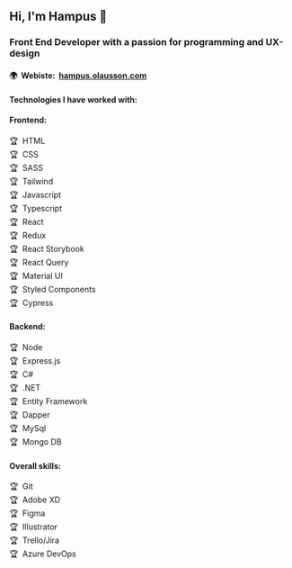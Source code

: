 ## Hi, I'm Hampus 👋
### Front End Developer with a passion for programming and UX-design
#### :earth_africa:&nbsp; Webiste:&nbsp; [hampus.olausson.com](https://hampusolausson.com/)

#### Technologies I have worked with: 

#### Frontend: <br />
:trophy:&nbsp; HTML <br />
:trophy:&nbsp; CSS <br />
:trophy:&nbsp; SASS <br />
:trophy:&nbsp; Tailwind <br />
:trophy:&nbsp; Javascript <br />
:trophy:&nbsp; Typescript <br />
:trophy:&nbsp; React <br />
:trophy:&nbsp; Redux <br />
:trophy:&nbsp; React Storybook <br />
:trophy:&nbsp; React Query <br />
:trophy:&nbsp; Material UI <br />
:trophy:&nbsp; Styled Components <br />
:trophy:&nbsp; Cypress <br />

#### Backend:
:trophy:&nbsp; Node <br />
:trophy:&nbsp; Express.js <br />
:trophy:&nbsp; C# <br />
:trophy:&nbsp; .NET <br />
:trophy:&nbsp; Entity Framework <br />
:trophy:&nbsp; Dapper <br />
:trophy:&nbsp; MySql <br />
:trophy:&nbsp; Mongo DB <br />

#### Overall skills: 
:trophy:&nbsp; Git <br />
:trophy:&nbsp; Adobe XD <br />
:trophy:&nbsp; Figma <br />
:trophy:&nbsp; Illustrator <br />
:trophy:&nbsp; Trello/Jira <br />
:trophy:&nbsp; Azure DevOps <br />
